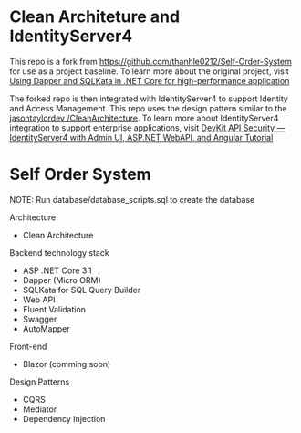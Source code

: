# Clean Architeture and IdentityServer4

This repo is a fork from https://github.com/thanhle0212/Self-Order-System for use as a project baseline.  To learn more about the original project, visit [Using Dapper and SQLKata in .NET Core for high-performance application](https://medium.com/@letienthanh0212/using-dapper-and-sqlkata-in-net-core-for-high-performance-application-716d5fd43210)

The forked repo is then integrated with IdentityServer4 to support Identity and Access Management.  This repo uses the design pattern similar to the [jasontaylordev
/CleanArchitecture](https://github.com/jasontaylordev/CleanArchitecture).  To learn more about IdentityServer4 integration to support enterprise applications, visit [DevKit API Security — IdentityServer4 with Admin UI, ASP.NET WebAPI, and Angular Tutorial](https://medium.com/scrum-and-coke/devkit-webapi-security-d7a45e34a5cd?source=friends_link&sk=d995ee034b01e79077b77925e5bae1b2) 

# Self Order System

NOTE: Run database/database_scripts.sql to create the database

Architecture
- Clean Architecture

Backend technology stack
- ASP .NET Core 3.1
- Dapper (Micro ORM)
- SQLKata for SQL Query Builder
- Web API
- Fluent Validation
- Swagger
- AutoMapper

Front-end 
- Blazor (comming soon)

Design Patterns
- CQRS
- Mediator
- Dependency Injection
